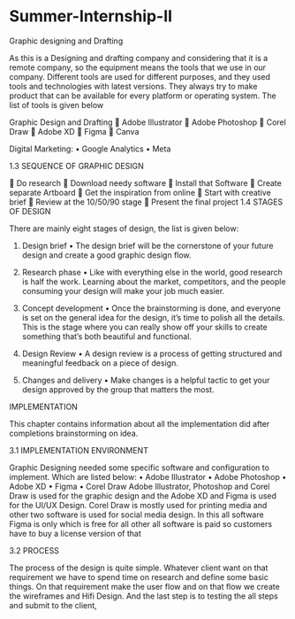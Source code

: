 # Summer-Internship-II
Graphic designing and Drafting

As this is a Designing and drafting company and considering that it is a remote company, so the equipment means the tools that we use in our company. Different tools are used for      different purposes, and they used tools and technologies with latest versions. They always  try to make product that can be available for every platform or operating system. The list of tools is given below

Graphic Design and Drafting
	Adobe Illustrator
	Adobe Photoshop
	Corel Draw
	Adobe XD
	Figma
	Canva


Digital Marketing:
•	Google Analytics
•	Meta



1.3 SEQUENCE OF GRAPHIC DESIGN

	Do research
	Download needy software
	Install that Software
	Create separate Artboard
	Get the inspiration from online
	Start with creative brief
	Review at the 10/50/90 stage
	Present the final project
1.4 STAGES OF DESIGN

There are mainly eight stages of design,	the list is given below:
1.	Design brief
•	The design brief will be the cornerstone of your future design and create a good graphic design flow.

2.	Research phase
•	Like with everything else in the world, good research is half the work. Learning about the market, competitors, and the people consuming your design will make your job much easier.

3.	Concept development
•	Once the brainstorming is done, and everyone is set on the general idea for the design, it’s time to polish all the details. This is the stage where you can really show off your skills to create something that’s both beautiful and functional.

4.	Design Review
•	A design review is a process of getting structured and meaningful feedback on a piece of design.

5.	Changes and delivery
•	Make changes is a helpful tactic to get your design approved by the group that matters the most.



 IMPLEMENTATION

This chapter contains information about all the implementation did after completions brainstorming on idea.

3.1 IMPLEMENTATION ENVIRONMENT

Graphic Designing needed some specific software and configuration to implement. Which are listed below:
•	Adobe Illustrator
•	Adobe Photoshop
•	Adobe XD
•	Figma
•	Corel Draw
Adobe Illustrator, Photoshop and Corel Draw is used for the graphic design and the Adobe XD and Figma is used for the UI/UX Design. Corel Draw is mostly used for printing media and other two software is used for social media design. In this all software Figma is only which is free for all other all software is paid so customers have to buy a license version of that

3.2 PROCESS

 
The process of the design is quite simple. Whatever client want on that requirement we have to spend time on research and define some basic things. On that requirement make the user flow and on that flow we create the wireframes and Hifi Design. And the last step is to testing the all steps and submit to the client,


